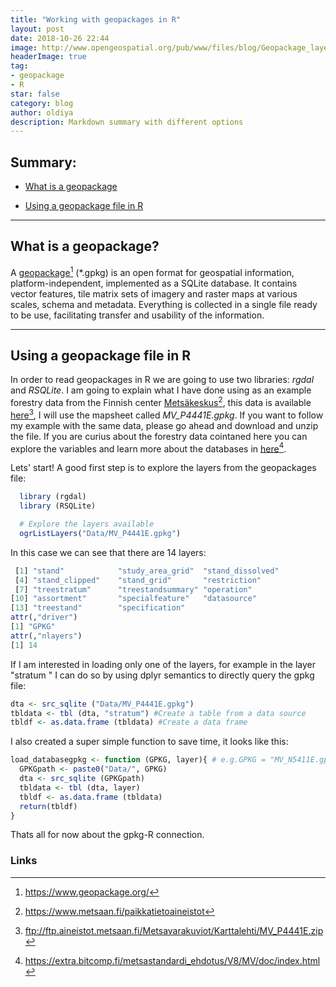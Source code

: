 ```yaml
---
title: "Working with geopackages in R"
layout: post
date: 2018-10-26 22:44
image: http://www.opengeospatial.org/pub/www/files/blog/Geopackage_layers.png
headerImage: true
tag:
- geopackage
- R
star: false
category: blog
author: oldiya
description: Markdown summary with different options
---
```


## Summary:

- [What is a geopackage](#What-is-a-geopackage?)

- [Using a geopackage file in R](#Using-a-geopackage-file-in-R)

---

## What is a geopackage? 

A [geopackage](https://www.geopackage.org/)[^1] (*.gpkg) is an open format for geospatial information, platform-independent, implemented as a SQLite database. It contains vector features, tile matrix sets of imagery and raster maps at various scales, schema and metadata. Everything is collected in a single file ready to be use, facilitating transfer and usability of the information. 

---

## Using a geopackage file in R

In order to read geopackages in R we are going to use two libraries: *rgdal* and *RSQLite*. I am going to explain what I have done using as an example forestry data from the Finnish center [Metsäkeskus](https://www.metsaan.fi/paikkatietoaineistot)[^2], this data is available [here](ftp://ftp.aineistot.metsaan.fi/Metsavarakuviot/Karttalehti/MV_P4441E.zip)[^3], I will use the mapsheet called *MV_P4441E.gpkg*. If you want to follow my example with the same data, please go ahead and download and unzip the file. If you are curius about the forestry data cointaned here you can explore the variables and learn more about the databases in [here](https://extra.bitcomp.fi/metsastandardi_ehdotus/V8/MV/doc/index.html)[^4]. 

Lets' start! A good first step is to explore the layers from the geopackages file:  

```R
  library (rgdal)
  library (RSQLite)

  # Explore the layers available 
  ogrListLayers("Data/MV_P4441E.gpkg")
```


In this case we can see that there are 14 layers: 

```R
 [1] "stand"            "study_area_grid"  "stand_dissolved" 
 [4] "stand_clipped"    "stand_grid"       "restriction"     
 [7] "treestratum"      "treestandsummary" "operation"       
[10] "assortment"       "specialfeature"   "datasource"      
[13] "treestand"        "specification"  
attr(,"driver")
[1] "GPKG"
attr(,"nlayers")
[1] 14
```

If I am interested in loading only one of the layers, for example in the layer "stratum " I can do so by using dplyr semantics to directly query the gpkg file:

```R
dta <- src_sqlite ("Data/MV_P4441E.gpkg") 
tbldata <- tbl (dta, "stratum") #Create a table from a data source
tbldf <- as.data.frame (tbldata) #Create a data frame
```

I also created a super simple function to save time, it looks like this:

```R
load_databasegpkg <- function (GPKG, layer){ # e.g.GPKG = "MV_N5411E.gpkg",  layer = "stratum"
  GPKGpath <- paste0("Data/", GPKG)
  dta <- src_sqlite (GPKGpath)
  tbldata <- tbl (dta, layer)
  tbldf <- as.data.frame (tbldata)
  return(tbldf)
}
```

Thats all for now about the gpkg-R connection.



### Links

[^1]: https://www.geopackage.org/
[^2]: https://www.metsaan.fi/paikkatietoaineistot
[^3]: ftp://ftp.aineistot.metsaan.fi/Metsavarakuviot/Karttalehti/MV_P4441E.zip
[^4]: https://extra.bitcomp.fi/metsastandardi_ehdotus/V8/MV/doc/index.html





